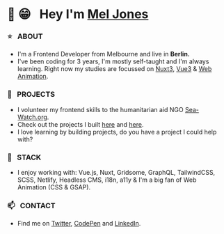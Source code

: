 # 👋 😁&nbsp;&nbsp;&nbsp;Hey I'm [Mel Jones](https://moodybones.com/)

### ⭐&nbsp;&nbsp; ABOUT
- I'm a Frontend Developer from Melbourne and live in **Berlin.**
- I've been coding for 3 years, I'm mostly self-taught and I'm always learning. Right now my studies are focussed on [Nuxt3](https://github.com/MoodyBones/), [Vue3](https://github.com/MoodyBones/Vue-3-Studies) & [Web Animation](https://github.com/MoodyBones/Web-Animation-Studies).

### 💝&nbsp;&nbsp; PROJECTS
- I volunteer my frontend skills to the humanitarian aid NGO [Sea-Watch.org](https://github.com/sea-watch). 
- Check out the projects I built [here](https://losfuerlesbos.com/) and [here](https://stiftung-seenotrettung.org/de/).
- I love learning by building projects, do you have a project I could help with?

### 🌱&nbsp;&nbsp; STACK
- I enjoy working with: Vue.js, Nuxt, Gridsome, GraphQL, TailwindCSS, SCSS, Netlify, Headless CMS, i18n, a11y & I'm a big fan of Web Animation (CSS & GSAP).

### 📫&nbsp;&nbsp; CONTACT
- Find me on [Twitter](https://twitter.com/_moodybones), [CodePen](https://codepen.io/MoodyBones) and [LinkedIn](https://www.linkedin.com/in/mel-jones-4a5835182/).


<!--
**MoodyBones/MoodyBones** is a ✨ _special_ ✨ repository because its `README.md` (this file) appears on your GitHub profile.

Here are some ideas to get you started:

- 🔭 I’m currently working on ...
- I’m currently learning ...
- 👯 I’m looking to collaborate on ...
- 🤔 I’m looking for help with ...
- 💬 Ask me about ...
- 📫 How to reach me: ...
- 😄 Pronouns: ...
- ⚡ Fun fact: ...
-->
